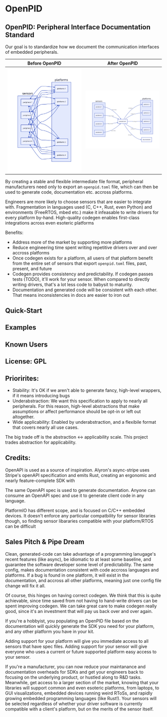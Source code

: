 # OpenPID
## OpenPID: Peripheral Interface Documentation Standard
Our goal is to standardize how we document the communication interfaces of embedded peripherals.

| Before OpenPID | After OpenPID |
| --- | --- |
| <img alt="Messy graph with edges between each platform and peripheral, representing the drivers that need to be implemented" src="./no_openpid.svg" width="400"/> | <img alt="Simpler graph with fewer edges. Each peripheral exports the same file format, which can be converted to any platform for which codegen exists" src="./pitch.svg" width="400"/> |

By creating a stable and flexible intermediate file format, peripheral manufacturers need only to export an `openpid.toml` file, which can then be used to generate code, documentation etc. accross platforms.

Engineers are more likely to choose sensors that are easier to integrate with. Fragmentation in languages used (C, C++, Rust, even Python) and environments (FreeRTOS, mbed etc.) make it infeasable to write drivers for every platform by-hand. High-quality codegen enables first-class integrations across even esoteric platforms

Benefits:
- Address more of the market by supporting more platforms
- Reduce engineering time spent writing repetitive drivers over and over accross platforms
- Once codegen exists for a platform, all users of that platform benefit from the entire set of sensors that export `openpid.toml` files, past, present, and future
- Codegen provides consistency and predictability. If codegen passes tests (TODO), it'll work for your sensor. When compared to directly writing drivers, that's a lot less code to babysit to maturity.
- Documentation and generated code will be consistent with each other. That means inconsistencies in docs are easier to iron out



## Quick-Start

## Examples

## Known Users

## License: GPL

## Priorirites:
- Stability: It's OK if we aren't able to generate fancy, high-level wrappers, if it means introducing bugs
- Underabstraction: We want this specification to apply to nearly all peripherals. For this reason, high-level abstractions that make assumptions or affect performance should be opt-in or left out altogether.
- Wide applicability: Enabled by underabstraction, and a flexibile format that covers nearly all use cases.

The big trade off is the abstraction <-> applicability scale. This project trades abstraction for applicability.

## Credits:
OpenAPI is used as a source of inspiration.
Alyron's async-stripe uses Stripe's openAPI specification and emits Rust, creating an ergonomic and nearly feature-complete SDK with

The same OpenAPI spec is used to generate documentation. Anyone can consume an OpenAPI spec and use it to generate client code in any language. 

PlatformIO has different scope, and is focused on C/C++ embedded devices. It doesn't enforce any particular compatbility for sensor libraries though, so finding sensor libararies compatible with your platform/RTOS can be difficult

## Sales Pitch & Pipe Dream
Clean, generated-code can take advantage of a programming lanugage's recent features (like async), be idiomatic to at least some baseline, and guarantee the software developer some level of predictability.
The same config, makes documentation consistent with code accross languages and platforms. If a bug is found in one platform, it will exist in the documentation, and accross all other platforms, meaning just one config file change will fix it all.

Of course, this hinges on having correct codegen. We think that this is quite achievable, since time saved from not having to hand-write drivers can be spent improving codegen. We can take great care to make codegen really good, since it's an investment that will pay us back over and over again.

If you're a hobbyist, you populating an OpenPID file based on the documentation will quickly generate the SDK you need for your platform, and any other platform you have in your kit. 

Adding support for your platform will give you immediate access to all sensors that have spec files. Adding support for your sensor will give everyone who uses a current or future supported platform easy access to your sensor.

If you're a manufacturer, you can now reduce your maintanance and documentation overheads for SDKs and get your engineers back to focusing on the underlying product, or hustled along to R&D tasks. Meanwhile, get access to a larger section of the market, knowing that your libraries will support common and even esoteric platforms, from laptops, to GUI visualizations, embedded devices running weird RToSs, and rapidly growing embedded programming languages (like Rust!). Your sensors will be selected regardless of whether your driver software is currently compatible with a client's platform, but on the merits of the sensor itself.
